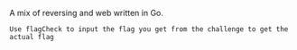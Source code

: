 A mix of reversing and web written in Go.

`Use flagCheck to input the flag you get from the challenge to get the actual flag`